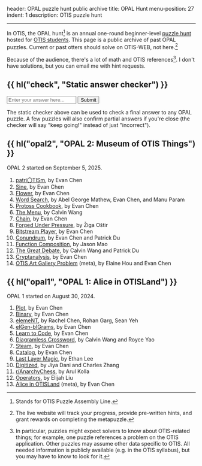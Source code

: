 header: OPAL puzzle hunt public archive
title: OPAL Hunt
menu-position: 27
indent: 1
description: OTIS puzzle hunt

---

In OTIS, the OPAL hunt[^acronym]
is an annual one-round beginner-level [puzzle hunt](puzzlehunt.html)
hosted for [OTIS students](otis.html).
This page is a public archive of past OPAL puzzles.
Current or past otters should solve on OTIS-WEB, not here.[^otisweb]

Because of the audience, there's a lot of math and OTIS references[^idiosyn].
I don't have solutions, but you can email me with hint requests.

[^acronym]: Stands for OTIS Puzzle Assembly Line.

[^otisweb]:
    The live website will track your progress, provide pre-written hints,
    and grant rewards on completing the metapuzzle.

[^idiosyn]:
    In particular, puzzles might expect solvers to know about OTIS-related
    things; for example, one puzzle references a problem on the OTIS application.
    Other puzzles may assume other data specific to OTIS.
    All needed information is publicly available (e.g. in the OTIS syllabus),
    but you may have to know to look for it.

## {{ hl("check", "Static answer checker") }}

<div class="answer-form">
  <input type="text" id="answerInput" placeholder="Enter your answer here..." autocomplete="off">
  <button id="submitButton">Submit</button>
</div>
<div id="result" class="result" style="display: none;"></div>

<script src="/opals/opal-hashes.js"></script>
<script src="/static/opal-checker.js"></script>

The static checker above can be used to check a final answer to any OPAL puzzle.
A few puzzles will also confirm partial answers if you're close
(the checker will say "keep going!" instead of just "incorrect").

## {{ hl("opal2", "OPAL 2: Museum of OTIS Things") }}

OPAL 2 started on September 5, 2025.

1. [patri〇TISm](/opals/patriotism.pdf), by Evan Chen
2. [Sine](/opals/sine.pdf), by Evan Chen
3. [Flower](/opals/flower.pdf), by Evan Chen
4. [Word Search](/opals/word-search.pdf), by Abel George Mathew, Evan Chen, and Manu Param
5. [Protoss Cookbook](/opals/protoss-cookbook.pdf), by Evan Chen
6. [The Menu](/opals/the-menu.pdf), by Calvin Wang
7. [Chain](/opals/chain.pdf), by Evan Chen
8. [Forged Under Pressure](/opals/forged-under-pressure.pdf), by Žiga Oštir
9. [Bitstream Player](/opals/bitstream-player.pdf), by Evan Chen
10. [Conundrum](/opals/conundrum.pdf), by Evan Chen and Patrick Du
11. [Function Composition](/opals/function-composition.pdf), by Jason Mao
12. [The Great Debate](/opals/the-great-debate.pdf), by Calvin Wang and Patrick Du
13. [Cryptanalysis](/opals/cryptanalysis.pdf), by Evan Chen
14. [OTIS Art Gallery Problem](/opals/otis-art-gallery-problem.pdf) (meta), by Elaine Hou and Evan Chen

## {{ hl("opal1", "OPAL 1: Alice in OTISLand") }}

OPAL 1 started on August 30, 2024.

1. [Plot](/opals/plot.pdf), by Evan Chen
2. [Binary](/opals/binary.pdf), by Evan Chen
3. [elemeNT](/opals/element.pdf), by Rachel Chen, Rohan Garg, Sean Yeh
4. [eIGen-bIGrams](/opals/eigen-bigrams.pdf), by Evan Chen
5. [Learn to Code](/opals/learn-to-code.pdf), by Evan Chen
6. [Diagramless Crossword](/opals/diagramless-crossword.pdf), by Calvin Wang and Royce Yao
7. [Steam](/opals/steam.pdf), by Evan Chen
8. [Catalog](/opals/catalog.pdf), by Evan Chen
9. [Last Layer Magic](/opals/last-layer-magic.pdf), by Ethan Lee
10. [Digitized](/opals/digitized.pdf), by Jiya Dani and Charles Zhang
11. [r/AnarchyChess](/opals/r-anarchy-chess.pdf), by Arul Kolla
12. [Operators](/opals/operators.pdf), by Elijah Liu
13. [Alice in OTISLand](/opals/alice-in-otisland.pdf) (meta), by Evan Chen
